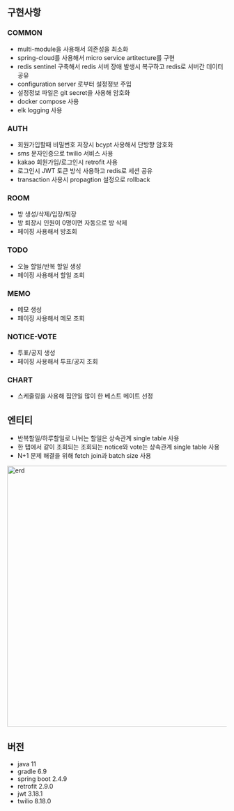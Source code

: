 ## 구현사항
### COMMON
* multi-module을 사용해서 의존성을 최소화
* spring-cloud를  사용해서 micro service artitecture를 구현
* redis sentinel 구축해서 redis 서버 장애 발생시 복구하고 redis로 서버간 데이터 공유
* configuration server 로부터 설정정보 주입
* 설정정보 파일은 git secret을 사용해 암호화
* docker compose 사용
* elk logging 사용
### AUTH
* 회원가입할때 비밀번호 저장시 bcypt 사용해서 단방향 암호화
* sms 문자인증으로 twilio 서비스 사용
* kakao 회원가입/로그인시 retrofit 사용
* 로그인시 JWT 토큰 방식 사용하고 redis로 세션 공유
* transaction 사용시 propagtion 설정으로 rollback 
### ROOM
* 방 생성/삭제/입장/퇴장
* 방 퇴장시 인원이 0명이면 자동으로 방 삭제
* 페이징 사용해서 방조회
### TODO
* 오늘 할일/반복 할일 생성
* 페이징 사용해서 할일 조회
### MEMO
* 메모 생성
* 페이징 사용해서 메모 조회
### NOTICE-VOTE
* 투표/공지 생성
* 페이징 사용해서 투표/공지 조회
### CHART
* 스케줄링을 사용해 집안일 많이 한 베스트 메이트 선정


## 엔티티 
* 반복할일/하루할일로 나뉘는 할일은 상속관계 single table 사용
* 한 탭에서 같이 조회되는 조회되는 notice와 vote는 상속관계 single table 사용
* N+1 문제 해결을 위해 fetch join과 batch size 사용

<img width="598" alt="erd" src="https://user-images.githubusercontent.com/41245313/137633409-a5c5785b-0d10-47a8-b818-f39c817ce974.png">

## 버전
* java 11
* gradle 6.9
* spring boot 2.4.9
* retrofit 2.9.0
* jwt 3.18.1
* twilio 8.18.0


